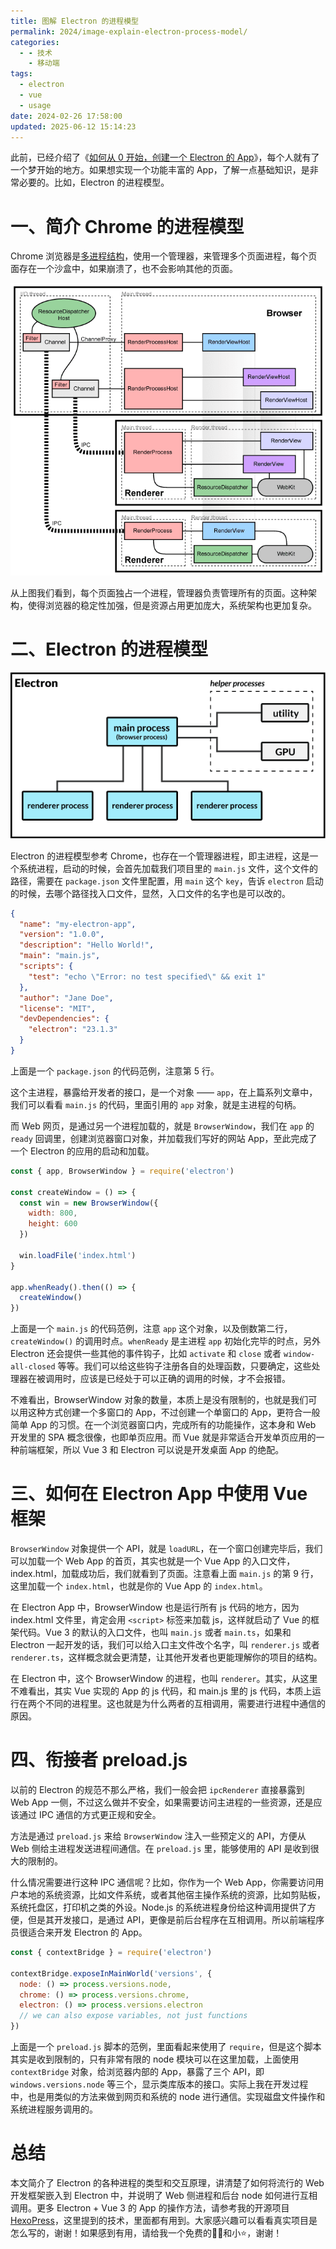 ```yaml
---
title: 图解 Electron 的进程模型
permalink: 2024/image-explain-electron-process-model/
categories:
  - - 技术
    - 移动端
tags:
  - electron
  - vue
  - usage
date: 2024-02-26 17:58:00
updated: 2025-06-12 15:14:23
---
```

此前，已经介绍了《[如何从 0 开始，创建一个 Electron 的 App][howto-quickstart-electron]》，每个人就有了一个梦开始的地方。如果想实现一个功能丰富的 App，了解一点基础知识，是非常必要的。比如，Electron 的进程模型。

<!--more-->

# 一、简介 Chrome 的进程模型

Chrome 浏览器是[多进程结构](https://www.chromium.org/developers/design-documents/multi-process-architecture/)，使用一个管理器，来管理多个页面进程，每个页面存在一个沙盒中，如果崩溃了，也不会影响其他的页面。

![Chrome 浏览器进程管理模型](../../images/2024/02/chrome-arch.png)

从上图我们看到，每个页面独占一个进程，管理器负责管理所有的页面。这种架构，使得浏览器的稳定性加强，但是资源占用更加庞大，系统架构也更加复杂。

# 二、Electron 的进程模型

![Electron 的进程模型图](../../images/2024/02/electron-arch.png)

Electron 的进程模型参考 Chrome，也存在一个管理器进程，即主进程，这是一个系统进程，启动的时候，会首先加载我们项目里的 `main.js` 文件，这个文件的路径，需要在 `package.json` 文件里配置，用 `main` 这个 `key`，告诉 `electron` 启动的时候，去哪个路径找入口文件，显然，入口文件的名字也是可以改的。

```json
{
  "name": "my-electron-app",
  "version": "1.0.0",
  "description": "Hello World!",
  "main": "main.js",
  "scripts": {
    "test": "echo \"Error: no test specified\" && exit 1"
  },
  "author": "Jane Doe",
  "license": "MIT",
  "devDependencies": {
    "electron": "23.1.3"
  }
}
```
上面是一个 `package.json` 的代码范例，注意第 5 行。

这个主进程，暴露给开发者的接口，是一个对象 —— `app`，在上篇系列文章中，我们可以看看 `main.js` 的代码，里面引用的 `app` 对象，就是主进程的句柄。

而 Web 网页，是通过另一个进程加载的，就是 `BrowserWindow`，我们在 `app` 的 `ready` 回调里，创建浏览器窗口对象，并加载我们写好的网站 App，至此完成了一个 Electron 的应用的启动和加载。

```js
const { app, BrowserWindow } = require('electron')

const createWindow = () => {
  const win = new BrowserWindow({
    width: 800,
    height: 600
  })

  win.loadFile('index.html')
}

app.whenReady().then(() => {
  createWindow()
})
```

上面是一个 `main.js` 的代码范例，注意 `app` 这个对象，以及倒数第二行，`createWindow()` 的调用时点。`whenReady` 是主进程 `app` 初始化完毕的时点，另外 Electron 还会提供一些其他的事件钩子，比如 `activate` 和 `close` 或者 `window-all-closed` 等等。我们可以给这些钩子注册各自的处理函数，只要确定，这些处理器在被调用时，应该是已经处于可以正确的调用的时候，才不会报错。

不难看出，BrowserWindow 对象的数量，本质上是没有限制的，也就是我们可以用这种方式创建一个多窗口的 App，不过创建一个单窗口的 App，更符合一般简单 App 的习惯。在一个浏览器窗口内，完成所有的功能操作，这本身和 Web 开发里的 SPA 概念很像，也即单页应用。而 Vue 就是非常适合开发单页应用的一种前端框架，所以 Vue 3 和 Electron 可以说是开发桌面 App 的绝配。

# 三、如何在 Electron App 中使用 Vue 框架

`BrowserWindow` 对象提供一个 API，就是 `loadURL`，在一个窗口创建完毕后，我们可以加载一个 Web App 的首页，其实也就是一个 Vue App 的入口文件，index.html，加载成功后，我们就看到了页面。注意看上面 `main.js` 的第 9 行，这里加载一个 `index.html`，也就是你的 Vue App 的 `index.html`。

在 Electron App 中，BrowserWindow 也是运行所有 js 代码的地方，因为 index.html 文件里，肯定会用 `<script>` 标签来加载 js，这样就启动了 Vue 的框架代码。Vue 3 的默认的入口文件，也叫 `main.js` 或者  `main.ts`，如果和 Electron 一起开发的话，我们可以给入口主文件改个名字，叫 `renderer.js` 或者 `renderer.ts`，这样概念就会更清楚，让其他开发者也更能理解你的项目的结构。

在 Electron 中，这个 BrowserWindow 的进程，也叫 `renderer`。其实，从这里不难看出，其实 Vue 实现的 App 的 js 代码，和 main.js 里的 js 代码，本质上运行在两个不同的进程里。这也就是为什么两者的互相调用，需要进行进程中通信的原因。

# 四、衔接者 preload.js

以前的 Electron 的规范不那么严格，我们一般会把 `ipcRenderer` 直接暴露到 Web App 一侧，不过这么做并不安全，如果需要访问主进程的一些资源，还是应该通过 IPC 通信的方式更正规和安全。

方法是通过 `preload.js` 来给 `BrowserWindow` 注入一些预定义的 API，方便从 Web 侧给主进程发送进程间通信。在 `preload.js` 里，能够使用的 API 是收到很大的限制的。

什么情况需要进行这种 IPC 通信呢？比如，你作为一个 Web App，你需要访问用户本地的系统资源，比如文件系统，或者其他宿主操作系统的资源，比如剪贴板，系统托盘区，打印机之类的外设。Node.js 的系统进程身份给这种调用提供了方便，但是其开发接口，是通过 API，更像是前后台程序在互相调用。所以前端程序员很适合来开发 Electron 的 App。

```js
const { contextBridge } = require('electron')

contextBridge.exposeInMainWorld('versions', {
  node: () => process.versions.node,
  chrome: () => process.versions.chrome,
  electron: () => process.versions.electron
  // we can also expose variables, not just functions
})
```

上面是一个 `preload.js` 脚本的范例，里面看起来使用了 `require`，但是这个脚本其实是收到限制的，只有非常有限的 node 模块可以在这里加载，上面使用 `contextBridge` 对象，给浏览器内部的 App，暴露了三个 API，即 `windows.versions.node` 等三个，显示类库版本的接口。实际上我在开发过程中，也是用类似的方法来做到网页和系统的 node 进行通信。实现磁盘文件操作和系统进程服务调用的。

# 总结

本文简介了 Electron 的各种进程的类型和交互原理，讲清楚了如何将流行的 Web 开发框架嵌入到 Electron 中，并说明了 Web 侧进程和后台 node 如何进行互相调用。更多 Electron + Vue 3 的 App 的操作方法，请参考我的开源项目[HexoPress](https://github.com/charlestang/HexoPress)，这里提到的技术，里面都有用到。大家感兴趣可以看看真实项目是怎么写的，谢谢！如果感到有用，请给我一个免费的👍🏻和小⭐️，谢谢！


[howto-quickstart-electron]: /2024/howto-quick-start-a-electron-app/
